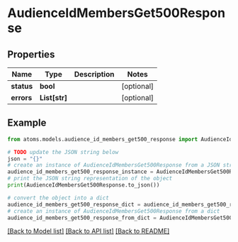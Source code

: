 # AudienceIdMembersGet500Response


## Properties

Name | Type | Description | Notes
------------ | ------------- | ------------- | -------------
**status** | **bool** |  | [optional] 
**errors** | **List[str]** |  | [optional] 

## Example

```python
from atoms.models.audience_id_members_get500_response import AudienceIdMembersGet500Response

# TODO update the JSON string below
json = "{}"
# create an instance of AudienceIdMembersGet500Response from a JSON string
audience_id_members_get500_response_instance = AudienceIdMembersGet500Response.from_json(json)
# print the JSON string representation of the object
print(AudienceIdMembersGet500Response.to_json())

# convert the object into a dict
audience_id_members_get500_response_dict = audience_id_members_get500_response_instance.to_dict()
# create an instance of AudienceIdMembersGet500Response from a dict
audience_id_members_get500_response_from_dict = AudienceIdMembersGet500Response.from_dict(audience_id_members_get500_response_dict)
```
[[Back to Model list]](../README.md#documentation-for-models) [[Back to API list]](../README.md#documentation-for-api-endpoints) [[Back to README]](../README.md)


